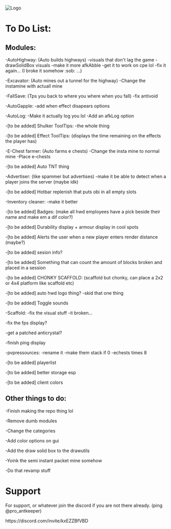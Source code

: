 ![Logo](https://cdn.discordapp.com/attachments/992610405719494768/1169306252145340476/HWD_Logo_Option_2.png?ex=659585cf&is=658310cf&hm=35ece143b62ee71d6500c5429412e8e4e0e0a7365df0c645219be14c485c2f15&)

# To Do List:
## Modules:
<p>-AutoHighway: (Auto builds highways) -visuals that don't lag the game -drawSolidBox visuals -make it more afkAbble -get it to work on cpe lol -fix it again... (I broke it somehow :sob: ...)
<p>-Excavator: (Auto mines out a tunnel for the highway) -Change the instamine with actuall mine
<p>-FallSave: (Tps you back to where you where when you fall) -fix antivoid
<p>-AutoGapple: -add when effect disapears options
<p>-AutoLog: -Make it actually log you lol -Add an afkLog option
<p>-[to be added] Shulker ToolTips: -the whole thing
<p>-[to be added] Effect ToolTips: (displays the time remaining on the effects the player has)
<p>-E-Chest farmer: (Auto farms e chests) -Change the insta mine to normal mine -Place e-chests
<p>-[to be added] Auto TNT thing 
<p>-Advertiser: (like spammer but advertises) -make it be able to detect when a player joins the server (maybe idk)
<p>-[to be added] Hotbar replenish that puts obi in all empty slots
<p>-Inventory cleaner: -make it better
<p>-[to be added] Badges: (make all hwd employees have a pick beside their name and make em a dif color?)
<p>-[to be added] Durability display + armour display in cool spots
<p>-[to be added] Alerts the user when a new player enters render distance (maybe?)
<p>-[to be added] sesion info?
<p>-[to be added] Something that can count the amount of blocks broken and placed in a session
<p>-[to be added] CHONKY SCAFFOLD: (scaffold but chonky, can place a 2x2 or 4x4 platform like scaffold etc)
<p>-[to be added] auto hwd logo thing? -skid that one thing
<p>-[to be added] Toggle sounds 
<p>-Scaffold: -fix the visual stuff -it broken...
<p>-fix the fps display?
<p>-get a patched anticrystal?
<p>-finish ping display
<p>-pvpressources: -rename it -make them stack if 0 -echests times 8
<p>-[to be added] playerlist
<p>-[to be added] better storage esp
<p>-[to be added] client colors

## Other things to do:
<p>-Finish making the repo thing lol
<p>-Remove dumb modules
<p>-Change the categories
<p>-Add color options on gui
<p>-Add the draw solid box to the drawutils
<p>-Yoink the semi instant packet mine somehow
<p>-Do that revamp stuff

# Support
For support, or whatever join the discord if you are not there already. (ping @pro_antkeeper)
<p></p>https://discord.com/invite/kxEZZBfVBD
